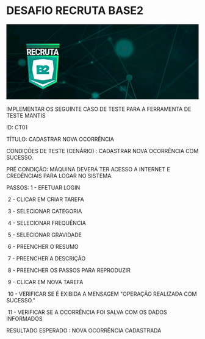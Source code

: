 # DESAFIO RECRUTA BASE2

<img src="img/Recruta Base2.png"/>



IMPLEMENTAR OS SEGUINTE CASO DE TESTE PARA A FERRAMENTA DE  TESTE MANTIS

ID: CT01

TÍTULO: CADASTRAR NOVA OCORRÊNCIA

CONDIÇÕES DE TESTE (CENÁRIO) : CADASTRAR NOVA OCORRÊNCIA COM SUCESSO.

PRÉ CONDIÇÃO: MÁQUINA DEVERÁ TER ACESSO A INTERNET E CREDÊNCIAIS PARA LOGAR NO SISTEMA.

PASSOS: 1 - EFETUAR LOGIN

​				2 - CLICAR EM CRIAR TAREFA

​				3 - SELECIONAR CATEGORIA

​				4 - SELECIONAR FREQUÊNCIA

​				5 - SELECIONAR GRAVIDADE

​				6 - PREENCHER O RESUMO

​				7 - PREENCHER A DESCRIÇÃO

​				8 - PREENCHER OS PASSOS PARA REPRODUZIR

​				9 - CLICAR EM NOVA TAREFA

​				10 - VERIFICAR SE É EXIBIDA A MENSAGEM "OPERAÇÃO REALIZADA COM SUCESSO."

​				11 - VERIFICAR SE A OCORRÊNCIA FOI SALVA COM OS DADOS INFORMADOS

RESULTADO ESPERADO : NOVA OCORRÊNCIA CADASTRADA



